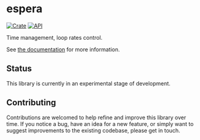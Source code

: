 # espera

[![Crate](https://img.shields.io/crates/v/espera.svg)](https://crates.io/crates/espera)
[![API](https://docs.rs/espera/badge.svg)](https://docs.rs/espera/)

Time management, loop rates control.

See [the documentation](https://docs.rs/espera/) for more information.

## Status

This library is currently in an experimental stage of development.

## Contributing

Contributions are welcomed to help refine and improve this library over time.
If you notice a bug, have an idea for a new feature, or simply want to suggest
improvements to the existing codebase, please get in touch.
